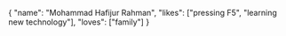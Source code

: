 {
    "name": "Mohammad Hafijur Rahman",
    "likes": ["pressing F5", "learning new technology"],
    "loves": ["family"]
}
